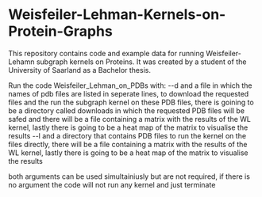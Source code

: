 # Weisfeiler-Lehman-Kernels-on-Protein-Graphs
This repository contains code and example data for running Weisfeiler-Lehamn subgraph kernels on Proteins. It was created by a student of the University of Saarland as a Bachelor thesis.

Run the code Weisfeiler_Lehman_on_PDBs with:
  --d and a file in which the names of pdb files are listed in seperate lines, to download the requested files and the run the subgraph kernel on these PDB       files, there is goining to be a directory called downloads in which the requested PDB files will be safed and there will be a file containing a             matrix with the results of the WL kernel, lastly there is going to be a heat map of the matrix to visualise the results
  --l and a directory that contains PDB files to run the kernel on the files directly, there will be a file containing a matrix with the results of the WL       kernel, lastly there is going to be a heat map of the matrix to visualise the results

both arguments can be used simultainiusly but are not required, if there is no argument the code will not run any kernel and just terminate
